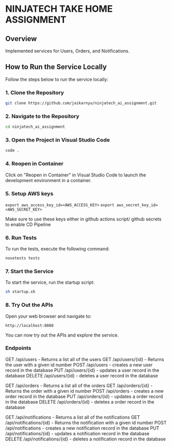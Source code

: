
# NINJATECH TAKE HOME ASSIGNMENT 

## Overview

Implemented services for Users, Orders, and Notifications.

## How to Run the Service Locally

Follow the steps below to run the service locally:

### 1. Clone the Repository

```bash
git clone https://github.com/jaikarnyu/ninjatech_ai_assignment.git
```

### 2. Navigate to the Repository

```bash
cd ninjatech_ai_assignment
```

### 3. Open the Project in Visual Studio Code

```bash
code .
```

### 4. Reopen in Container

Click on "Reopen in Container" in Visual Studio Code to launch the development environment in a container.

### 5. Setup AWS keys

``` export aws_access_key_id=<AWS_ACCESS_KEY> ```
``` export aws_secret_key_id=<AWS_SECRET_KEY> ```

Make sure to use these keys either in github actions script/ github secrets to enable CD Pipeline

### 6. Run Tests

To run the tests, execute the following command:

```bash
nosetests tests
```


### 7. Start the Service

To start the service, run the startup script:

```bash
sh startup.sh
```

### 8. Try Out the APIs

Open your web browser and navigate to:

```
http://localhost:8080
```

You can now try out the APIs and explore the service.



### Endpoints

GET /api/users - Returns a list all of the users
GET /api/users/{id} - Returns the user with a given id number
POST /api/users - creates a new user record in the database
PUT /api/users/{id} - updates a user record in the database
DELETE /api/users/{id} - deletes a user record in the database

GET /api/orders - Returns a list all of the orders
GET /api/orders/{id} - Returns the order with a given id number
POST /api/orders - creates a new order record in the database
PUT /api/orders/{id} - updates a order record in the database
DELETE /api/orders/{id} - deletes a order record in the database


GET /api/notifications - Returns a list all of the notifications
GET /api/notifications/{id} - Returns the notification with a given id number
POST /api/notifications - creates a new notification record in the database
PUT /api/notifications/{id} - updates a notification record in the database
DELETE /api/notifications/{id} - deletes a notification record in the database





